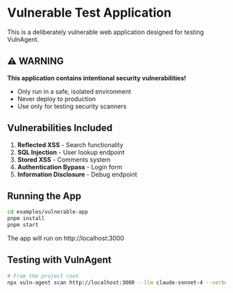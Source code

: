 # Vulnerable Test Application

This is a deliberately vulnerable web application designed for testing VulnAgent.

## ⚠️ WARNING

**This application contains intentional security vulnerabilities!**

- Only run in a safe, isolated environment
- Never deploy to production
- Use only for testing security scanners

## Vulnerabilities Included

1. **Reflected XSS** - Search functionality
2. **SQL Injection** - User lookup endpoint
3. **Stored XSS** - Comments system
4. **Authentication Bypass** - Login form
5. **Information Disclosure** - Debug endpoint

## Running the App

```bash
cd examples/vulnerable-app
pnpm install
pnpm start
```

The app will run on http://localhost:3000

## Testing with VulnAgent

```bash
# From the project root
npx vuln-agent scan http://localhost:3000 --llm claude-sonnet-4 --verbose
```
